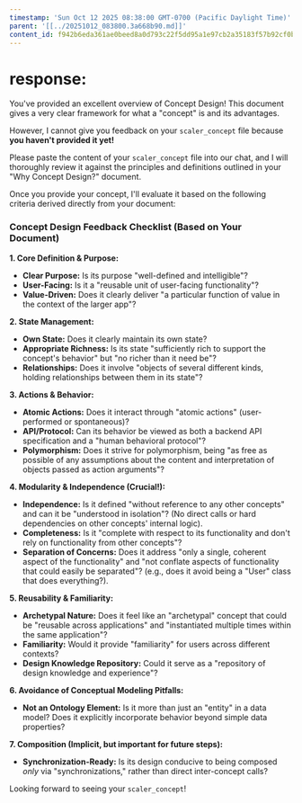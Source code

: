 ```yaml
---
timestamp: 'Sun Oct 12 2025 08:38:00 GMT-0700 (Pacific Daylight Time)'
parent: '[[../20251012_083800.3a668b90.md]]'
content_id: f942b6eda361ae0beed8a0d793c22f5dd95a1e97cb2a35183f57b92cf0b479cc
---
```


# response:

You've provided an excellent overview of Concept Design! This document gives a very clear framework for what a "concept" is and its advantages.

However, I cannot give you feedback on your `scaler_concept` file because **you haven't provided it yet!**

Please paste the content of your `scaler_concept` file into our chat, and I will thoroughly review it against the principles and definitions outlined in your "Why Concept Design?" document.

Once you provide your concept, I'll evaluate it based on the following criteria derived directly from your document:

### Concept Design Feedback Checklist (Based on Your Document)

**1. Core Definition & Purpose:**

* **Clear Purpose:** Is its purpose "well-defined and intelligible"?
* **User-Facing:** Is it a "reusable unit of user-facing functionality"?
* **Value-Driven:** Does it clearly deliver "a particular function of value in the context of the larger app"?

**2. State Management:**

* **Own State:** Does it clearly maintain its own state?
* **Appropriate Richness:** Is its state "sufficiently rich to support the concept's behavior" but "no richer than it need be"?
* **Relationships:** Does it involve "objects of several different kinds, holding relationships between them in its state"?

**3. Actions & Behavior:**

* **Atomic Actions:** Does it interact through "atomic actions" (user-performed or spontaneous)?
* **API/Protocol:** Can its behavior be viewed as both a backend API specification and a "human behavioral protocol"?
* **Polymorphism:** Does it strive for polymorphism, being "as free as possible of any assumptions about the content and interpretation of objects passed as action arguments"?

**4. Modularity & Independence (Crucial!):**

* **Independence:** Is it defined "without reference to any other concepts" and can it be "understood in isolation"? (No direct calls or hard dependencies on other concepts' internal logic).
* **Completeness:** Is it "complete with respect to its functionality and don't rely on functionality from other concepts"?
* **Separation of Concerns:** Does it address "only a single, coherent aspect of the functionality" and "not conflate aspects of functionality that could easily be separated"? (e.g., does it avoid being a "User" class that does everything?).

**5. Reusability & Familiarity:**

* **Archetypal Nature:** Does it feel like an "archetypal" concept that could be "reusable across applications" and "instantiated multiple times within the same application"?
* **Familiarity:** Would it provide "familiarity" for users across different contexts?
* **Design Knowledge Repository:** Could it serve as a "repository of design knowledge and experience"?

**6. Avoidance of Conceptual Modeling Pitfalls:**

* **Not an Ontology Element:** Is it more than just an "entity" in a data model? Does it explicitly incorporate behavior beyond simple data properties?

**7. Composition (Implicit, but important for future steps):**

* **Synchronization-Ready:** Is its design conducive to being composed *only* via "synchronizations," rather than direct inter-concept calls?

Looking forward to seeing your `scaler_concept`!
